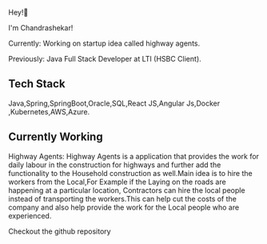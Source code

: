 Hey!👋

I'm Chandrashekar!
 
Currently: Working on startup idea called highway agents.

Previously: Java Full Stack Developer at LTI (HSBC Client).

Tech Stack
------------
Java,Spring,SpringBoot,Oracle,SQL,React JS,Angular Js,Docker ,Kubernetes,AWS,Azure.

Currently Working 
------------------------------
Highway Agents:
   Highway Agents is a application that provides the work for daily labour in the construction for highways and further add the functionality to the Household construction as well.Main idea is to hire the workers from the Local,For Example if the Laying on the roads are happening at a particular location, Contractors can hire the local people instead of transporting the workers.This can help cut the costs of the company and also help provide the work for the Local people who are experienced.
   
Checkout the github repository

   







